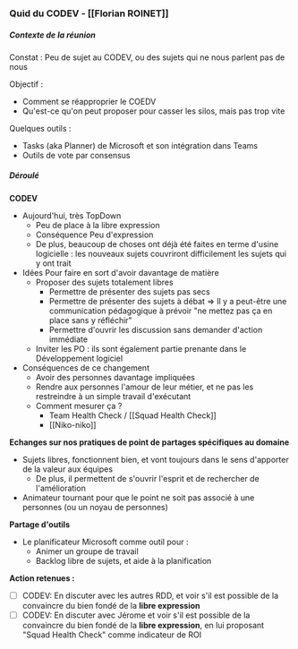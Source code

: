 ### Quid du CODEV - [[Florian ROINET]]

##### Contexte de la réunion

Constat : Peu de sujet au CODEV, ou des sujets qui ne nous parlent pas de nous

Objectif : 

- Comment se réapproprier le COEDV
- Qu'est-ce qu'on peut proposer pour casser les silos, mais pas trop vite  

Quelques outils :

- Tasks (aka Planner) de Microsoft et son intégration dans Teams
- Outils de vote par consensus

##### Déroulé

**CODEV**
- Aujourd'hui, très TopDown
	- Peu de place à la libre expression
	- Conséquence Peu d'expression
	- De plus, beaucoup de choses ont déjà été faites en terme d'usine logicielle : les nouveaux sujets couvriront difficilement les sujets qui y ont trait
- Idées Pour faire en sort d'avoir davantage de matière
	- Proposer des sujets totalement libres
		- Permettre de présenter des sujets pas secs
		- Permettre de présenter des sujets à débat
			  => Il y a peut-être une communication pédagogique à prévoir "ne mettez pas ça en place sans y réfléchir"
		- Permettre d'ouvrir les discussion sans demander d'action immédiate
	- Inviter les PO : ils sont également partie prenante dans le Développement logiciel
- Conséquences de ce changement
	- Avoir des personnes davantage impliquées
	- Rendre aux personnes l'amour de leur métier, et ne pas les restreindre à un simple travail d'exécutant
	- Comment mesurer ça ?
		- Team Health Check / [[Squad Health Check]]
		- [[Niko-niko]]

**Echanges sur nos pratiques de point de partages spécifiques au domaine**
- Sujets libres, fonctionnent bien, et vont toujours dans le sens d'apporter de la valeur aux équipes
	- De plus, il permettent de s'ouvrir l'esprit et de rechercher de l'amélioration 
- Animateur tournant pour que le point ne soit pas associé à une personnes (ou un noyau de personnes)

**Partage d'outils**
- Le planificateur Microsoft comme outil pour :
	- Animer un groupe de travail
	- Backlog libre de sujets, et aide à la planification

**Action retenues :**
- [ ] CODEV: En discuter avec les autres RDD, et voir s'il est possible de la convaincre du bien fondé de la **libre expression**
- [ ] CODEV: En discuter avec Jérome et  voir s'il est possible de la convaincre du bien fondé de la **libre expression**, en lui proposant "Squad Health Check" comme indicateur de ROI
